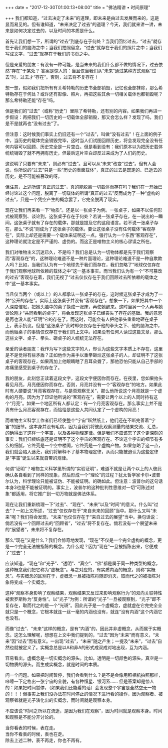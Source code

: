 +++
date = "2017-12-30T01:00:13+08:00"
title = "佛法精讲 • 时间原理"

+++
我们都知道，“过去决定了未来”的道理，即未来是由过去发展而来的，这是显而易见的。但有谁知道，“未来决定了过去”的道理？今天，我们就来讲一讲，未来是如何决定过去的，以及时间的本质是什么。  
  
首先让我们想一下，所谓的“过去”到底存在于何处？当我们回忆过去，“过去”就存在于我们的脑海之中；当我们拍照留念，“过去”就存在于我们的照片之中；当我们写成文字，“过去”就存在于我们的书页之中。  
  
但是亲爱的朋友：有没有一种可能，是当未来的我们什么都不做的情况下，过去依然“存在”于某处？  答案是惊人的：当且仅当我们从“未来”通过某种方式观察“过去”时，过去才“存在”。否则，过去将不复存在！  
  
想一想，假如我们把所有有关希特勒的历史书全部销毁，记忆也全部抹除，那么希特勒存在于何处？或许还有影像、照片，再把这些其余一切相关载体也都销毁呢？那么希特勒还能“存在”吗。  
  
但是我们的“过去”（或称“历史”）里除了希特勒，还有别的内容。如果我们再进一步假设：再把我们一切历史的一切载体全部销毁，那又会怎么样？发现了吗，我们是不是就再也“没有过去”了。  
  
但注意：这时候我们事实上仍旧还有一个“过去”，叫做“没有过去”！在上面的例子中，当历史的载体完全销毁完毕，这时当人们试图回顾历史，将会发现完全没有任何内容可以回顾、历史完全是一片空白。但是看到没有：我们原本以为把历史载体统统销毁了就不再拥有历史，但最后这片空白却反过来成为了人们的历史。  
  
这说明了只要有“未来”，则必有“过去”。且可以从“未来”改变“过去”。但有人会说，你所说的“过去”只是一些“历史的表面载体”，真正的过去是既定的、已逝去的历史，是不可能被篡改的呀。  
  
但注意，上述所谓“真正的过去”，真的能脱离一切载体而存在吗？我们在一开始已经讨论过这个问题，脱离了一切载体的所谓“真正的过去”反而成为了一种“虚构的过去”，只是一个凭空产生的概念罢了，它完全脱离了现实。  
  
现在让我们再来看一下“物质”。还是以一张桌子为例。一张桌子，如果不以任何形式被观察到、谈论到，这张桌子存在于何处？若说一张桌子存在，在一说出的一瞬间，这张桌子就有了存在的载体，那就是提及它的这段语言。若不说一张桌子存在，那么“不说”则成为了这张桌子的载体。要让这张桌子没有任何载体“客观存在”，实际上却还是需要一个载体来证明这一点。强行认为一个东西“客观存在”，这种理论就注定是不严谨的、虚伪的。而这正是唯物主义的核心谬误之所在。  
  
我们对唯物主义沉迷已久，不是吗？我们总是认为一切物体都是先于我们观察而“客观存在”的，这种理论难道不是一种片面理论，这种理论难道不是一种自欺欺人吗？比如，当我们认为有一个地球先于我们而存在，我们忽略了“地球仅仅存在于我们观察地球所依赖的载体之中”这一基本事实。而当我们认为有一个“不可篡改的过去”客观存在着，我们无视了“过去仅仅存在于我们回顾过去所依赖的载体之中”这一基本事实。  
  
当且仅当两个（或以上）的人都承认一张桌子的存在，这时候这张桌子才成为了一种“公开的存在”。实际上这张桌子并没有“客观存在”。想象一下，如果把其中一个人深度催眠，把她头脑中的桌子换成一张床，再使她醒来。这时当另一个人再与她谈论刚才“共同看到的桌子”，将会发现这张桌子已经丧失了存在的基础。我的意思是再也没人能“证明”它的存在了。而这时，可能会有人把他拳头重重地砸在桌子上，表示抗议。但是“这张桌子”此时却仅仅存在于他的拳头之下、他的脑海之中，而他砸桌子的事情仅仅存在于我们的上文中。如果没有任何人读过这篇文章，那么这些文字、桌子、拳头、砸桌子的人统统无法存在。  
  
亲爱的读者朋友：我作为写下这些文字的人，却认为这些文字本质上不存在，这里是不是觉得有些矛盾？正如他作为亲手以重拳砸烂这张桌子的人，却证明不了这张桌子的客观存在，如果再加上他眼睛瞎了且耳朵聋了，那他恐怕只能从自己手部的疼痛里感受到桌子的存在了。  
  
我的朋友，此刻您正读着这段文字，这段文字便因你而存在。在夜里，您如果抬头看见月亮，月亮便因你而存在。否则，月亮并没有一个“客观存在”的地方。如果此时有人硬要说“月亮客观存在，与是否观察无关”，那么他所说这个月亮就是一个虚构的月亮。因为为了印证他所说的“客观存在”，需要让两个以上的人同时持有这个“月亮”。如果一个地区所有人都认定：有一个月亮客观存在。那么事实上并不是真有什么月亮客观存在，而恰恰是这些人共同认定了一个虚构的月亮！  
  
而唯物主义科学工作者们已经使整个“宇宙”跃然纸上，他们还在不断完善着“宇宙”的细节。这本身并没有毛病，因为当我们将彼此观察测量的结果交流、汇总，的确得出了这样一个宇宙，以及各种物理定律。但是我们不应该忘了这个更深刻的事实：我们归根结底还是证明不了这个宇宙的客观存在。不论这个宇宙的细节有多么的细腻，它终究是一个空中楼阁，它终究是一个虚构产物。如果忽略了这一点，我们就会陷入迷茫，我们将解释不了基本物理定律，从而只能被迫认为这些定律是“宇宙”诞生以来就自带的规律。  
  
何谓“证明”？唯物主义科学里所谓的“实验证明”，难道不就是让两个以上的人彼此确认各自看到了同样的现象，然后形成一个“理论”的过程？犹太哲学家卡尔•波普尔认为，科学理论只能被证伪、不能被证明。的确如此。但注意：波普尔的这句话本身3也是不能被证明的。事实上，波普尔的这种批判性思维对一切“可陈述对象”都适用，将它推广到一切万物就是佛法体系。  
  
现在让我们重新梳理一下“过去”、“现在”、“未来”以及“时间”的意义。什么叫“过去”？一如上文所述，“过去”仅仅存在于“来自未来的回顾”当中。那什么又叫“未来”呢？我们将会发现，“未来”也仅仅存在于“来自过去的展望”当中。换句话说：倘若没有一个回顾过去的“回顾者”，“过去”将不复存在。倘若没有一个展望未来的“展望者”，未来将不复存在。  
  
那么“现在”又是什么？我们会惊奇地发现，“现在”不仅是一个完全虚构的概念，更是一个完全无法被指陈的概念。为什么呢？因为“现在”一旦被指陈出来，它便成了“过去”！  
  
应该知道，“现在”和“光子”、“透明”、“真空”、“佛”都是属于同一种类型的概念，这种概念我们把它称为“虚概念”。与之对应的，有实质内涵的概念，则称“实概念”。与实概念的区别在于，虚概念一旦被指陈将随即消灭，取而代之的被指陈对象将变成一个实概念。  
  
这种“观察本身影响了观察结果，观察结果又反过来影响观察行为“的双向关联特性被索罗斯称为“反身性”。以“光子”为例：所谓的“光子”一旦被观察到，“光子”即不复存在，取而代之的是一个“光斑”。因此光子是一个虚概念，虚就虚在它完完全全就只是一个概念，它根本就连一丝一毫的内涵也没有，就连“没有内涵”这个内涵它也没有。  
  
而像“过去”、“未来”这样的概念，是有“内涵”的，因此并非虚概念，从而属于实概念。这怎么理解呢，想想在上文中我们提到的，“过去”因为“未来”而有意义，“未来”因“过去”而有意义。一出现“过去”，“未来”随之产生；一提及“未来”，“过去”自然也就被定义了。实概念总是以A和非A的形式成双成对地出现，互为内涵。  
  
容易看出，虚概念是一切实概念的源头。比如，透明是一切颜色的源头。真空是一切物质的源头。而生成实概念，就是时间的本质。  
  
问一个问题。如果把时间暂停，我们会看到什么？是不是会像用照相机拍照那样，咔嚓一下定格出一张宇宙的全貌，有各种恒星、银河系…… 但是答案却是惊人的：如果把时间暂停，（如果我们还能看的话）会发现整个宇宙是全然空无一物的！！！但事实上我们没办法在时间停止的情况下进行看的操作，因为观察者、被观察者就是光子演化出的实概念，而时间就是观察本身。  
  
不应该说“时间之所以在流逝，是因为我们在观察”，因为时间就是观察本身。时间和观察是不能分开讨论的。  
  
当你看表的时候，表在走。  
当你不看表的时候，表也在走。  
除去上述二种，表不再走，你也不再有。  